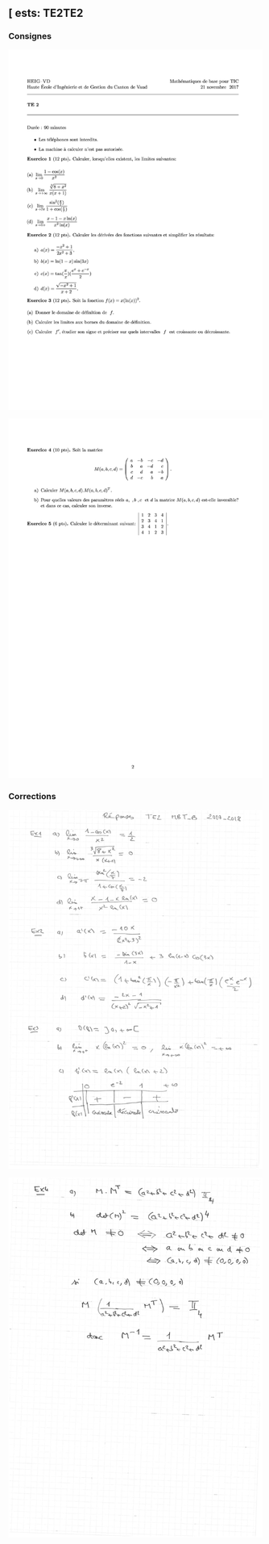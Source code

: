 ## [ ests: TE2TE2

### Consignes

   <p align="center"><img src="https://raw.githubusercontent.com/gottburgm/Share/master/PGITF/MBT/Tests/2017-2018/PDF/TE2-CONSIGNES-0.jpg"/></p>
   
   <p align="center"><img src="https://raw.githubusercontent.com/gottburgm/Share/master/PGITF/MBT/Tests/2017-2018/PDF/TE2-CONSIGNES-1.jpg"/></p> 

### Corrections

   <p align="center"><img src="https://raw.githubusercontent.com/gottburgm/Share/master/PGITF/MBT/Tests/2017-2018/PDF/TE2-CORRECTIONS-0.jpg"/></p>

   <p align="center"><img src="https://raw.githubusercontent.com/gottburgm/Share/master/PGITF/MBT/Tests/2017-2018/PDF/TE2-CORRECTIONS-1.jpg"/></p>
